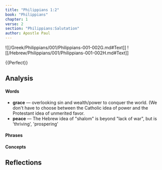 ```yaml
---
title: "Philippians 1:2"
book: "Philippians"
chapter: 1
verse: 2
section: "Philippians:Salutation"
author: Apostle Paul
---
```

![[/Greek/Philippians/001/Philippians-001-002G.md#Text]]
![[/Hebrew/Philippians/001/Philippians-001-002H.md#Text]]

{{Perfect}}

## Analysis

#### Words
- **grace** — overlooking sin and wealth/power to conquer the world.  (We don't have to choose between the Catholic idea of power and the Protestant idea of unmerited favor.
- **peace** — The Hebrew idea of "shalom" is beyond "lack of war", but is 'thriving', 'prospering'

#### Phrases

#### Concepts

## Reflections
